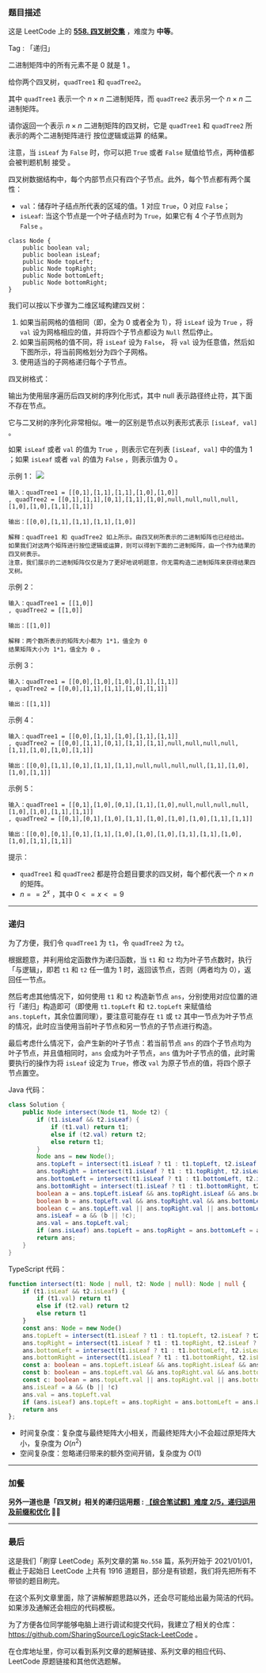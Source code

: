 ### 题目描述

这是 LeetCode 上的 **[558. 四叉树交集](https://leetcode.cn/problems/logical-or-of-two-binary-grids-represented-as-quad-trees/solution/by-ac_oier-2ri3/)** ，难度为 **中等**。

Tag : 「递归」



二进制矩阵中的所有元素不是 $0$ 就是 $1$ 。

给你两个四叉树，`quadTree1` 和 `quadTree2`。

其中 `quadTree1` 表示一个 $n \times n$ 二进制矩阵，而 `quadTree2` 表示另一个 $n \times n$ 二进制矩阵。

请你返回一个表示 $n \times n$ 二进制矩阵的四叉树，它是 `quadTree1` 和 `quadTree2` 所表示的两个二进制矩阵进行 按位逻辑或运算 的结果。

注意，当 `isLeaf` 为 `False` 时，你可以把 `True` 或者 `False` 赋值给节点，两种值都会被判题机制 接受 。

四叉树数据结构中，每个内部节点只有四个子节点。此外，每个节点都有两个属性：

* `val`：储存叶子结点所代表的区域的值。$1$ 对应 `True`，$0$ 对应 `False`；
* `isLeaf`: 当这个节点是一个叶子结点时为 `True`，如果它有 $4$ 个子节点则为 `False` 。

```
class Node {
    public boolean val;
    public boolean isLeaf;
    public Node topLeft;
    public Node topRight;
    public Node bottomLeft;
    public Node bottomRight;
}
```
我们可以按以下步骤为二维区域构建四叉树：

1. 如果当前网格的值相同（即，全为 $0$ 或者全为 $1$），将 `isLeaf` 设为 `True` ，将 `val` 设为网格相应的值，并将四个子节点都设为 `Null` 然后停止。
2. 如果当前网格的值不同，将 `isLeaf` 设为 `False`， 将 `val` 设为任意值，然后如下图所示，将当前网格划分为四个子网格。
3. 使用适当的子网格递归每个子节点。

四叉树格式：

输出为使用层序遍历后四叉树的序列化形式，其中 null 表示路径终止符，其下面不存在节点。

它与二叉树的序列化非常相似。唯一的区别是节点以列表形式表示 `[isLeaf, val]` 。

如果 `isLeaf` 或者 `val` 的值为 `True` ，则表示它在列表 `[isLeaf, val]` 中的值为 $1$ ；如果 `isLeaf` 或者 `val` 的值为 `False` ，则表示值为 $0$ 。

示例 1：
![](https://assets.leetcode.com/uploads/2020/02/11/qt2.png)
```
输入：quadTree1 = [[0,1],[1,1],[1,1],[1,0],[1,0]]
, quadTree2 = [[0,1],[1,1],[0,1],[1,1],[1,0],null,null,null,null,[1,0],[1,0],[1,1],[1,1]]

输出：[[0,0],[1,1],[1,1],[1,1],[1,0]]

解释：quadTree1 和 quadTree2 如上所示。由四叉树所表示的二进制矩阵也已经给出。
如果我们对这两个矩阵进行按位逻辑或运算，则可以得到下面的二进制矩阵，由一个作为结果的四叉树表示。
注意，我们展示的二进制矩阵仅仅是为了更好地说明题意，你无需构造二进制矩阵来获得结果四叉树。
```
示例 2：
```
输入：quadTree1 = [[1,0]]
, quadTree2 = [[1,0]]

输出：[[1,0]]

解释：两个数所表示的矩阵大小都为 1*1，值全为 0 
结果矩阵大小为 1*1，值全为 0 。
```
示例 3：
```
输入：quadTree1 = [[0,0],[1,0],[1,0],[1,1],[1,1]]
, quadTree2 = [[0,0],[1,1],[1,1],[1,0],[1,1]]

输出：[[1,1]]
```
示例 4：
```
输入：quadTree1 = [[0,0],[1,1],[1,0],[1,1],[1,1]]
, quadTree2 = [[0,0],[1,1],[0,1],[1,1],[1,1],null,null,null,null,[1,1],[1,0],[1,0],[1,1]]

输出：[[0,0],[1,1],[0,1],[1,1],[1,1],null,null,null,null,[1,1],[1,0],[1,0],[1,1]]
```
示例 5：
```
输入：quadTree1 = [[0,1],[1,0],[0,1],[1,1],[1,0],null,null,null,null,[1,0],[1,0],[1,1],[1,1]]
, quadTree2 = [[0,1],[0,1],[1,0],[1,1],[1,0],[1,0],[1,0],[1,1],[1,1]]

输出：[[0,0],[0,1],[0,1],[1,1],[1,0],[1,0],[1,0],[1,1],[1,1],[1,0],[1,0],[1,1],[1,1]]
```

提示：
* `quadTree1` 和 `quadTree2` 都是符合题目要求的四叉树，每个都代表一个 $n \times n$ 的矩阵。
* $n == 2^x$ ，其中 $0 <= x <= 9$

---

### 递归

为了方便，我们令 `quadTree1` 为 `t1`，令 `quadTree2` 为 `t2`。

根据题意，并利用给定函数作为递归函数，当 `t1` 和 `t2` 均为叶子节点数时，执行「与逻辑」，即若 `t1` 和 `t2` 任一值为 $1$ 时，返回该节点，否则（两者均为 $0$），返回任一节点。

然后考虑其他情况下，如何使用 `t1` 和 `t2` 构造新节点 `ans`，分别使用对应位置的进行「递归」构造即可（即使用 `t1.topLeft` 和 `t2.topLeft` 来赋值给 `ans.topLeft`，其余位置同理），要注意可能存在 `t1` 或 `t2` 其中一节点为叶子节点的情况，此时应当使用当前叶子节点和另一节点的子节点进行构造。

最后考虑什么情况下，会产生新的叶子节点：若当前节点 `ans` 的四个子节点均为叶子节点，并且值相同时，`ans` 会成为叶子节点，`ans` 值为叶子节点的值，此时需要执行的操作为将 `isLeaf` 设定为 `True`，修改 `val` 为原子节点的值，将四个原子节点置空。

Java 代码：
```java
class Solution {
    public Node intersect(Node t1, Node t2) {
        if (t1.isLeaf && t2.isLeaf) {
            if (t1.val) return t1;
            else if (t2.val) return t2;
            else return t1;
        }
        Node ans = new Node();
        ans.topLeft = intersect(t1.isLeaf ? t1 : t1.topLeft, t2.isLeaf ? t2 : t2.topLeft);
        ans.topRight = intersect(t1.isLeaf ? t1 : t1.topRight, t2.isLeaf ? t2 : t2.topRight);
        ans.bottomLeft = intersect(t1.isLeaf ? t1 : t1.bottomLeft, t2.isLeaf ? t2 : t2.bottomLeft);
        ans.bottomRight = intersect(t1.isLeaf ? t1 : t1.bottomRight, t2.isLeaf ? t2 : t2.bottomRight);
        boolean a = ans.topLeft.isLeaf && ans.topRight.isLeaf && ans.bottomLeft.isLeaf && ans.bottomRight.isLeaf;
        boolean b = ans.topLeft.val && ans.topRight.val && ans.bottomLeft.val && ans.bottomRight.val;
        boolean c = ans.topLeft.val || ans.topRight.val || ans.bottomLeft.val || ans.bottomRight.val;
        ans.isLeaf = a && (b || !c);
        ans.val = ans.topLeft.val;
        if (ans.isLeaf) ans.topLeft = ans.topRight = ans.bottomLeft = ans.bottomRight = null;
        return ans;
    }
}
```
TypeScript 代码：
```TypeScript
function intersect(t1: Node | null, t2: Node | null): Node | null {
    if (t1.isLeaf && t2.isLeaf) {
        if (t1.val) return t1
        else if (t2.val) return t2
        else return t1
    }
    const ans: Node = new Node()
    ans.topLeft = intersect(t1.isLeaf ? t1 : t1.topLeft, t2.isLeaf ? t2 : t2.topLeft)
    ans.topRight = intersect(t1.isLeaf ? t1 : t1.topRight, t2.isLeaf ? t2 : t2.topRight)
    ans.bottomLeft = intersect(t1.isLeaf ? t1 : t1.bottomLeft, t2.isLeaf ? t2 : t2.bottomLeft)
    ans.bottomRight = intersect(t1.isLeaf ? t1 : t1.bottomRight, t2.isLeaf ? t2 : t2.bottomRight)
    const a: boolean = ans.topLeft.isLeaf && ans.topRight.isLeaf && ans.bottomLeft.isLeaf && ans.bottomRight.isLeaf
    const b: boolean = ans.topLeft.val && ans.topRight.val && ans.bottomLeft.val && ans.bottomRight.val
    const c: boolean = ans.topLeft.val || ans.topRight.val || ans.bottomLeft.val || ans.bottomRight.val
    ans.isLeaf = a && (b || !c)
    ans.val = ans.topLeft.val
    if (ans.isLeaf) ans.topLeft = ans.topRight = ans.bottomLeft = ans.bottomRight = null
    return ans
};
```
* 时间复杂度：复杂度与最终矩阵大小相关，而最终矩阵大小不会超过原矩阵大小，复杂度为 $O(n^2)$
* 空间复杂度：忽略递归带来的额外空间开销，复杂度为 $O(1)$

---

### 加餐

**另外一道也是「四叉树」相关的递归运用题 : [【综合笔试题】难度 2/5，递归运用及前缀和优化](https://mp.weixin.qq.com/s?__biz=MzU4NDE3MTEyMA==&mid=2247492391&idx=1&sn=bf2b27842d461bba6766b1ca2b426eff) 🎉🎉**

---

### 最后

这是我们「刷穿 LeetCode」系列文章的第 `No.558` 篇，系列开始于 2021/01/01，截止于起始日 LeetCode 上共有 1916 道题目，部分是有锁题，我们将先把所有不带锁的题目刷完。

在这个系列文章里面，除了讲解解题思路以外，还会尽可能给出最为简洁的代码。如果涉及通解还会相应的代码模板。

为了方便各位同学能够电脑上进行调试和提交代码，我建立了相关的仓库：https://github.com/SharingSource/LogicStack-LeetCode 。

在仓库地址里，你可以看到系列文章的题解链接、系列文章的相应代码、LeetCode 原题链接和其他优选题解。

